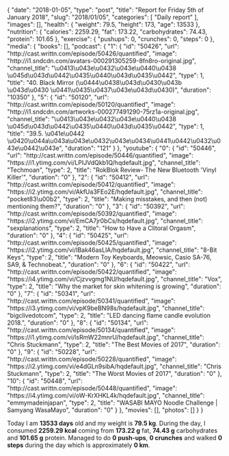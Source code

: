 {
    "date": "2018-01-05",
    "type": "post",
    "title": "Report for Friday 5th of January 2018",
    "slug": "2018\/01\/05",
    "categories": [
        "Daily report"
    ],
    "images": [],
    "health": {
        "weight": 79.5,
        "height": 173,
        "age": 13533
    },
    "nutrition": {
        "calories": 2259.29,
        "fat": 173.22,
        "carbohydrates": 74.43,
        "protein": 101.65
    },
    "exercise": {
        "pushups": 0,
        "crunches": 0,
        "steps": 0
    },
    "media": {
        "books": [],
        "podcast": {
            "1": {
                "id": "50426",
                "url": "http:\/\/cast.writtn.com\/episode\/50426\/quantified",
                "image": "http:\/\/i1.sndcdn.com\/avatars-000291305259-8fn8ro-original.jpg",
                "channel_title": "\u0413\u043e\u0432\u043e\u0440\u0438 \u045d\u043d\u0442\u0435\u0440\u043d\u0435\u0442",
                "type": 1,
                "title": "40. Black Mirror (\u0444\u0438\u043d\u0430\u043b \u043d\u0430 \u0441\u0435\u0437\u043e\u043d\u0430)",
                "duration": "10350"
            },
            "5": {
                "id": "50120",
                "url": "http:\/\/cast.writtn.com\/episode\/50120\/quantified",
                "image": "http:\/\/i1.sndcdn.com\/artworks-000277491290-75rz1a-original.jpg",
                "channel_title": "\u0413\u043e\u0432\u043e\u0440\u0438 \u045d\u043d\u0442\u0435\u0440\u043d\u0435\u0442",
                "type": 1,
                "title": "39.5. \u041e\u0442 \u0420\u044a\u043a\u043e\u0432\u043e\u0434\u0441\u0442\u0432\u043e\u0442\u043e",
                "duration": "121"
            }
        },
        "youtube": {
            "0": {
                "id": "50446",
                "url": "http:\/\/cast.writtn.com\/episode\/50446\/quantified",
                "image": "https:\/\/i1.ytimg.com\/vi\/LPIJVdQkb1Q\/hqdefault.jpg",
                "channel_title": "Techmoan",
                "type": 2,
                "title": "RokBlok Review- The New Bluetooth 'Vinyl Killer'",
                "duration": "0"
            },
            "2": {
                "id": "50412",
                "url": "http:\/\/cast.writtn.com\/episode\/50412\/quantified",
                "image": "https:\/\/i2.ytimg.com\/vi\/AkfUa3FEo2E\/hqdefault.jpg",
                "channel_title": "pocket83\u00b2",
                "type": 2,
                "title": "Making misstakes, and then (not) mentioning them?",
                "duration": "0"
            },
            "3": {
                "id": "50392",
                "url": "http:\/\/cast.writtn.com\/episode\/50392\/quantified",
                "image": "https:\/\/i2.ytimg.com\/vi\/EmCA7jr0bCs\/hqdefault.jpg",
                "channel_title": "sexplanations",
                "type": 2,
                "title": "How to Have a Clitoral Orgasm",
                "duration": "0"
            },
            "4": {
                "id": "50425",
                "url": "http:\/\/cast.writtn.com\/episode\/50425\/quantified",
                "image": "https:\/\/i2.ytimg.com\/vi\/IBak46asLlA\/hqdefault.jpg",
                "channel_title": "8-Bit Keys",
                "type": 2,
                "title": "Modern Toy Keyboards, Meowsic, Casio SA-76, SA9, & Technobeat.",
                "duration": "0"
            },
            "6": {
                "id": "50422",
                "url": "http:\/\/cast.writtn.com\/episode\/50422\/quantified",
                "image": "https:\/\/i4.ytimg.com\/vi\/Cjzvvgmg1NU\/hqdefault.jpg",
                "channel_title": "Vox",
                "type": 2,
                "title": "Why the market for skin whitening is growing",
                "duration": "0"
            },
            "7": {
                "id": "50341",
                "url": "http:\/\/cast.writtn.com\/episode\/50341\/quantified",
                "image": "https:\/\/i3.ytimg.com\/vi\/vpK9beBN98s\/hqdefault.jpg",
                "channel_title": "bigclivedotcom",
                "type": 2,
                "title": "LED dancing flame candle evolution 2018.",
                "duration": "0"
            },
            "8": {
                "id": "50134",
                "url": "http:\/\/cast.writtn.com\/episode\/50134\/quantified",
                "image": "https:\/\/i1.ytimg.com\/vi\/lsRmW22mnrU\/hqdefault.jpg",
                "channel_title": "Chris Stuckmann",
                "type": 2,
                "title": "The Best Movies of 2017",
                "duration": "0"
            },
            "9": {
                "id": "50228",
                "url": "http:\/\/cast.writtn.com\/episode\/50228\/quantified",
                "image": "https:\/\/i2.ytimg.com\/vi\/e4dGLn9sibA\/hqdefault.jpg",
                "channel_title": "Chris Stuckmann",
                "type": 2,
                "title": "The Worst Movies of 2017",
                "duration": "0"
            },
            "10": {
                "id": "50448",
                "url": "http:\/\/cast.writtn.com\/episode\/50448\/quantified",
                "image": "https:\/\/i4.ytimg.com\/vi\/oW-KrXHKL4k\/hqdefault.jpg",
                "channel_title": "emmymadeinjapan",
                "type": 2,
                "title": "WASABI MAYO Noodle Challenge | Samyang WasaMayo",
                "duration": "0"
            }
        },
        "movies": [],
        "photos": []
    }
}

Today I am <strong>13533 days</strong> old and my weight is <strong>79.5 kg</strong>. During the day, I consumed <strong>2259.29 kcal</strong> coming from <strong>173.22 g</strong> fat, <strong>74.43 g</strong> carbohydrates and <strong>101.65 g</strong> protein. Managed to do <strong>0 push-ups</strong>, <strong>0 crunches</strong> and walked <strong>0 steps</strong> during the day which is approximately <strong>0 km</strong>.